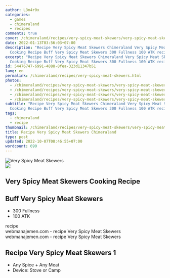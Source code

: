```yaml
---
author: L3n4r0x
categories:
  - games
  - chimeraland
  - recipes
comments: true
cover: /chimeraland/recipes/very-spicy-meat-skewers/very-spicy-meat-skewers.webp
date: 2022-01-13T03:56:03+07:00
description: "Recipe Very Spicy Meat Skewers Chimeraland Very Spicy Meat Skewers
  Cooking Recipe Buff Very Spicy Meat Skewers 300 Fullness 100 ATK recipe "
excerpt: "Recipe Very Spicy Meat Skewers Chimeraland Very Spicy Meat Skewers
  Cooking Recipe Buff Very Spicy Meat Skewers 300 Fullness 100 ATK recipe "
id: 54476747-6991-4888-8fea-323d11347b51
lang: en
permalink: /chimeraland/recipes/very-spicy-meat-skewers.html
photos:
  - /chimeraland/recipes/very-spicy-meat-skewers/very-spicy-meat-skewers.webp
  - /chimeraland/recipes/very-spicy-meat-skewers/very-spicy-meat-skewers-name.webp
  - /chimeraland/recipes/very-spicy-meat-skewers/very-spicy-meat-skewers-icon.webp
  - /chimeraland/recipes/very-spicy-meat-skewers/very-spicy-meat-skewers-material.webp
subtitle: "Recipe Very Spicy Meat Skewers Chimeraland Very Spicy Meat Skewers
  Cooking Recipe Buff Very Spicy Meat Skewers 300 Fullness 100 ATK recipe "
tags:
  - chimeraland
  - recipe
thumbnail: /chimeraland/recipes/very-spicy-meat-skewers/very-spicy-meat-skewers.webp
title: Recipe Very Spicy Meat Skewers Chimeraland
type: post
updated: 2022-10-07T08:46:55+07:00
wordcount: 690
---
```


<link
  rel="stylesheet"
  href="https://rawcdn.githack.com/dimaslanjaka/Web-Manajemen/870a349/css/bootstrap-5-3-0-alpha3-wrapper.css"
/>
<section id="bootstrap-wrapper">
  <div data-bs-theme="dark">
    <div class="card mb-2">
      <div class="card-body">
        <div class="row g-0">
          <div class="col-sm-4 position-relative mb-2">
            <img
              src="https://www.webmanajemen.com/chimeraland/recipes/very-spicy-meat-skewers/very-spicy-meat-skewers-material.webp"
              class="card-img fit-cover w-100 h-100"
              alt="Very Spicy Meat Skewers"
              data-fancybox="true"
            />
          </div>
          <div class="col-sm-8 mb-2">
            <div class="card-body">
              <div class="d-flex flex-row align-items-center mb-3">
                <img
                  class="d-inline-block me-2"
                  src="https://www.webmanajemen.com/chimeraland/recipes/very-spicy-meat-skewers/very-spicy-meat-skewers-icon.webp"
                  width="auto"
                  height="auto"
                  style="vertical-align: middle"
                />
                <h2 class="fs-5">Very Spicy Meat Skewers Cooking Recipe</h2>
              </div>
              <h2 class="card-title fs-5">Buff Very Spicy Meat Skewers</h2>
              <div class="card-text">
                <ul>
                  <li>300 Fullness</li>
                  <li>100 ATK</li>
                </ul>
              </div>
              <span class="badge rounded-pill">recipe</span>
            </div>
            <div class="card-footer text-end text-muted mt-auto">
              webmanajemen.com - recipe Very Spicy Meat Skewers
            </div>
          </div>
        </div>
      </div>
      <div class="card-footer text-end text-muted">
        webmanajemen.com - recipe Very Spicy Meat Skewers
      </div>
    </div>
    <div class="row mb-2">
      <div class="col-12 col-lg-6 recipe-item mb-2">
        <div class="card">
          <div class="card-body">
            <h2 class="card-title fs-5">Recipe Very Spicy Meat Skewers 1</h2>
            <div class="card-text">
              <ul>
                <li>Any Spice<span> + </span>Any Meat</li>
                <li>Device: Stove or Camp</li>
              </ul>
            </div>
          </div>
        </div>
      </div>
    </div>
  </div>
</section>
